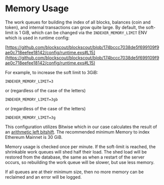 # Memory Usage

The work queues for building the index of all blocks, balances (coin and token), and internal transactions can grow quite large. By default, the soft-limit is 1 GiB, which can be changed via the  `INDEXER_MEMORY_LIMIT` ENV which is used in runtime config:

[https://github.com/blockscout/blockscout/blob/174bccc7038de5f699109f9ae0c718eefee18142/config/runtime.exs#L15](https://github.com/blockscout/blockscout/blob/174bccc7038de5f699109f9ae0c718eefee18142/config/runtime.exs#L15)

For example, to increase the soft limit to 3GiB:

```
INDEXER_MEMORY_LIMIT=3
```
or (regardless of the case of the letters)
```
INDEXER_MEMORY_LIMIT=3gb
```
or (regardless of the case of the letters)
```
INDEXER_MEMORY_LIMIT=3g
```
This configuration utilizes Bitwise which in our case calculates the result of an [arithmetic left bitshift](../indexing/how-do-i-update-memory-consumption-to-fix-indexer-memory-errors.md#left-bitshift-conversion-table). The recommended minimum Memory to index Ethereum Mainnet is 30 GiB.

Memory usage is checked once per minute. If the soft-limit is reached, the shrinkable work queues will shed half their load. The shed load will be restored from the database, the same as when a restart of the server occurs, so rebuilding the work queue will be slower, but use less memory.

If all queues are at their minimum size, then no more memory can be reclaimed and an error will be logged.

